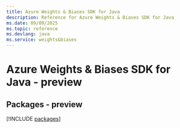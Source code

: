 ```yaml
---
title: Azure Weights & Biases SDK for Java
description: Reference for Azure Weights & Biases SDK for Java
ms.date: 09/09/2025
ms.topic: reference
ms.devlang: java
ms.service: weights&biases
---
```

# Azure Weights & Biases SDK for Java - preview
## Packages - preview
[!INCLUDE [packages](weights-&-biases-index.md)]
